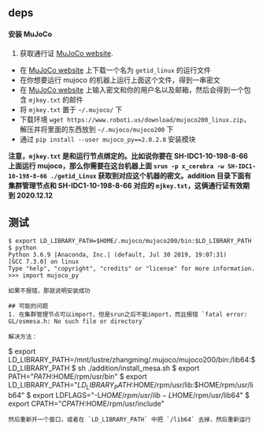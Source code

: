 ## deps
#### 安装 MuJoCo
1. 获取通行证 [MuJoCo website](https://www.roboti.us/license.html). 

* 在 [MuJoCo website](https://www.roboti.us/license.html) 上下载一个名为 `getid_linux` 的运行文件
* 在你想要运行 mujoco 的机器上运行上面这个文件，得到一串密文
* 在 [MuJoCo website](https://www.roboti.us/license.html) 上输入密文和你的用户名以及邮箱，然后会得到一个包含 `mjkey.txt` 的邮件
* 将 `mjkey.txt` 置于 `~/.mujoco/` 下
* 下载环境 `wget https://www.roboti.us/download/mujoco200_linux.zip`，解压并将里面的东西放到 `~/.mujoco/mujoco200` 下
* 通过 `pip install --user mujoco_py==2.0.2.8` 安装模块

**注意，`mjkey.txt` 是和运行节点绑定的。比如说你要在 SH-IDC1-10-198-8-66 上面运行 mujoco，那么你需要在这台机器上面 `srun -p x_cerebra -w SH-IDC1-10-198-8-66 ./getid_Linux` 获取到对应这个机器的密文。addition 目录下面有集群管理节点和 SH-IDC1-10-198-8-66 对应的 `mjkey.txt`，这俩通行证有效期到 2020.12.12**

## 测试 
```
$ export LD_LIBRARY_PATH=$HOME/.mujoco/mujoco200/bin:$LD_LIBRARY_PATH
$ python
Python 3.6.9 |Anaconda, Inc.| (default, Jul 30 2019, 19:07:31)
[GCC 7.3.0] on linux
Type "help", "copyright", "credits" or "license" for more information.
>>> import mujoco_py

如果不报错，那就说明安装成功

## 可能的问题
1. 在集群管理节点可以import，但是srun之后不能import，而且报错 `fatal error: GL/osmesa.h: No such file or directory`

解决方法：

```
$ export LD_LIBRARY_PATH=/mnt/lustre/zhangming/.mujoco/mujoco200/bin:/lib64:$LD_LIBRARY_PATH 
$ sh ./addition/install_mesa.sh
$ export PATH="$PATH:$HOME/rpm/usr/bin"
$ export LD_LIBRARY_PATH="$LD_LIBRARY_PATH:$HOME/rpm/usr/lib:$HOME/rpm/usr/lib64"
$ export LDFLAGS="-L$HOME/rpm/usr/lib -L$HOME/rpm/usr/lib64"
$ export CPATH="$CPATH:$HOME/rpm/usr/include"
```
然后重新开一个窗口，或者在 `LD_LIBRARY_PATH` 中把 `/lib64` 去掉，然后重新运行


